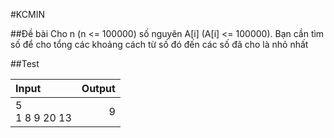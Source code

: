 #KCMIN

##Đề bài
Cho n (n <= 100000) số nguyên A[i] (A[i] <= 100000). Bạn cần tìm số để cho tổng các khoảng cách từ số đó đến các số đã cho là nhỏ nhất

##Test

|Input|Output|
|:--------|--------:|
|5<br/>1 8 9 20 13|9|